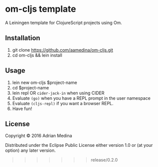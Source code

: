 om-cljs template
=======

A Leiningen template for ClojureScript projects using Om.

## Installation

1. git clone https://github.com/aamedina/om-cljs.git
2. cd om-cljs && lein install

## Usage

1. lein new om-cljs $project-name
2. cd $project-name
3. lein repl OR `cider-jack-in` when using CIDER 
4. Evaluate `(go)` when you have a REPL prompt in the user namespace
5. Evaluate `(cljs-repl)` if you want a browser REPL.
6. Have fun!

## License

Copyright © 2016 Adrian Medina

Distributed under the Eclipse Public License either version 1.0 or (at
your option) any later version.

>>>>>>> release/0.2.0
